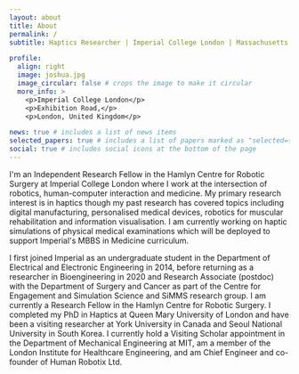 ```yaml
---
layout: about
title: About
permalink: /
subtitle: Haptics Researcher | Imperial College London | Massachusetts Institute of Technology

profile:
  align: right
  image: joshua.jpg
  image_circular: false # crops the image to make it circular
  more_info: >
    <p>Imperial College London</p>
    <p>Exhibition Road,</p>
    <p>London, United Kingdom</p>

news: true # includes a list of news items
selected_papers: true # includes a list of papers marked as "selected={true}"
social: true # includes social icons at the bottom of the page
---
```


I'm an Independent Research Fellow in the Hamlyn Centre for Robotic Surgery at Imperial College London where I work at the intersection of robotics, human-computer interaction and medicine. My primary research interest is in haptics though my past research has covered topics including digital manufacturing, personalised medical devices, robotics for muscular rehabilitation and information visualisation. I am currently working on haptic simulations of physical medical examinations which will be deployed to support Imperial's MBBS in Medicine curriculum.

I first joined Imperial as an undergraduate student in the Department of Electrical and Electronic Engineering in 2014, before returning as a researcher in Bioengineering in 2020 and Research Associate (postdoc) with the Department of Surgery and Cancer as part of the Centre for Engagement and Simulation Science and SiMMS research group. I am currently a Research Fellow in the Hamlyn Centre for Robotic Surgery. I completed my PhD in Haptics at Queen Mary University of London and have been a visiting researcher at York University in Canada and Seoul National University in South Korea. I currently hold a Visiting Scholar appointment in the Department of Mechanical Engineering at MIT, am a member of the London Institute for Healthcare Engineering, and am Chief Engineer and co-founder of Human Robotix Ltd.

